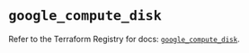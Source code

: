 # `google_compute_disk`

Refer to the Terraform Registry for docs: [`google_compute_disk`](https://registry.terraform.io/providers/hashicorp/google/4.85.0/docs/resources/compute_disk).
